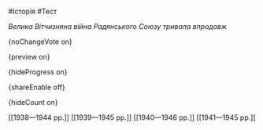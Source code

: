 #Історія #Тест

*Велика Вітчизняна війна Радянського Союзу тривала впродовж*

{noChangeVote on}

{preview on}

{hideProgress on}

{shareEnable off}

{hideCount on}

[[1938—1944 рр.]]
[[1939—1945 рр.]]
[[1940—1946 рр.]]
[[1941—1945 рр.]]

